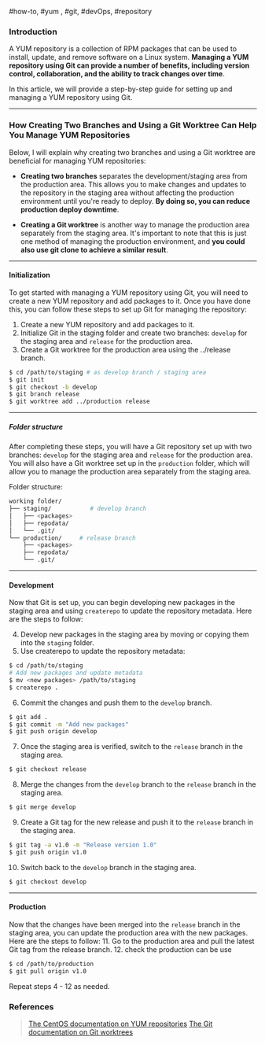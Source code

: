 #how-to, #yum , #git, #devOps, #repository

### Introduction

A YUM repository is a collection of RPM packages that can be used to install, update, and remove software on a Linux system. **Managing a YUM repository using Git can provide a number of benefits, including version control, collaboration, and the ability to track changes over time**.

In this article, we will provide a step-by-step guide for setting up and managing a YUM repository using Git.

---
### How Creating Two Branches and Using a Git Worktree Can Help You Manage YUM Repositories

Below, I will explain why creating two branches and using a Git worktree are beneficial for managing YUM repositories:

* **Creating two branches** separates the development/staging area from the production area. This allows you to make changes and updates to the repository in the staging area without affecting the production environment until you're ready to deploy. **By doing so, you can reduce production deploy downtime**.

* **Creating a Git worktree** is another way to manage the production area separately from the staging area. It's important to note that this is just one method of managing the production environment, and **you could also use git clone to achieve a similar result**.

---
#### Initialization

To get started with managing a YUM repository using Git, you will need to create a new YUM repository and add packages to it. Once you have done this, you can follow these steps to set up Git for managing the repository:

1. Create a new YUM repository and add packages to it.
2. Initialize Git in the staging folder and create two branches: `develop` for the staging area and `release` for the production area.
3. Create a Git worktree for the production area using the ../release branch.
```bash
$ cd /path/to/staging # as develop branch / staging area
$ git init
$ git checkout -b develop
$ git branch release
$ git worktree add ../production release
```

---
##### Folder structure

After completing these steps, you will have a Git repository set up with two branches: `develop` for the staging area and `release` for the production area. You will also have a Git worktree set up in the `production` folder, which will allow you to manage the production area separately from the staging area.

Folder structure:
```bash
working folder/
├── staging/           # develop branch
│   ├── <packages>
│   ├── repodata/
│   └── .git/
└── production/     # release branch
    ├── <packages>
    ├── repodata/
    └── .git/
```

---
#### Development

Now that Git is set up, you can begin developing new packages in the staging area and using `createrepo` to update the repository metadata. Here are the steps to follow:

4. Develop new packages in the staging area by moving or copying them into the `staging` folder.
5. Use createrepo to update the repository metadata:
```bash
$ cd /path/to/staging
# Add new packages and update metadata
$ mv <new packages> /path/to/staging
$ createrepo .
```
6. Commit the changes and push them to the `develop` branch.
```bash
$ git add .
$ git commit -m "Add new packages"
$ git push origin develop
```
7. Once the staging area is verified, switch to the `release` branch in the staging area.
```bash
$ git checkout release
```
8. Merge the changes from the `develop` branch to the `release` branch in the staging area.
```bash
$ git merge develop
```
9. Create a Git tag for the new release and push it to the `release` branch in the staging area.
```bash
$ git tag -a v1.0 -m "Release version 1.0"
$ git push origin v1.0
```
10. Switch back to the `develop` branch in the staging area.
```bash
$ git checkout develop
```

---
#### Production
Now that the changes have been merged into the `release` branch in the staging area, you can update the production area with the new packages. Here are the steps to follow:
11. Go to the production area and pull the latest Git tag from the release branch.
12. check the production can be use

```bash
$ cd /path/to/production
$ git pull origin v1.0
```

Repeat steps 4 - 12 as needed.

### References
> [The CentOS documentation on YUM repositories](https://wiki.centos.org/HowTos/CreateLocalMirror)
> [The Git documentation on Git worktrees](https://git-scm.com/docs/git-worktree)